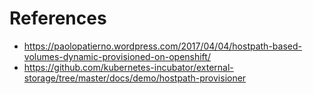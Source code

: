 # References
 - https://paolopatierno.wordpress.com/2017/04/04/hostpath-based-volumes-dynamic-provisioned-on-openshift/
 - https://github.com/kubernetes-incubator/external-storage/tree/master/docs/demo/hostpath-provisioner

